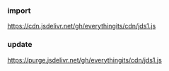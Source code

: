 ### import

https://cdn.jsdelivr.net/gh/everythingits/cdn/jds1.js

### update

https://purge.jsdelivr.net/gh/everythingits/cdn/jds1.js
